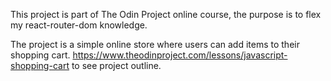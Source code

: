 This project is part of The Odin Project online course, the purpose is to flex my react-router-dom knowledge. 

The project is a simple online store where users can add items to their shopping cart.
https://www.theodinproject.com/lessons/javascript-shopping-cart to see project outline.
